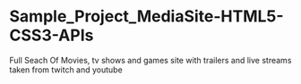 Sample_Project_MediaSite-HTML5-CSS3-APIs
========================================

Full Seach Of Movies, tv shows and games site with trailers and live streams taken from twitch and youtube
